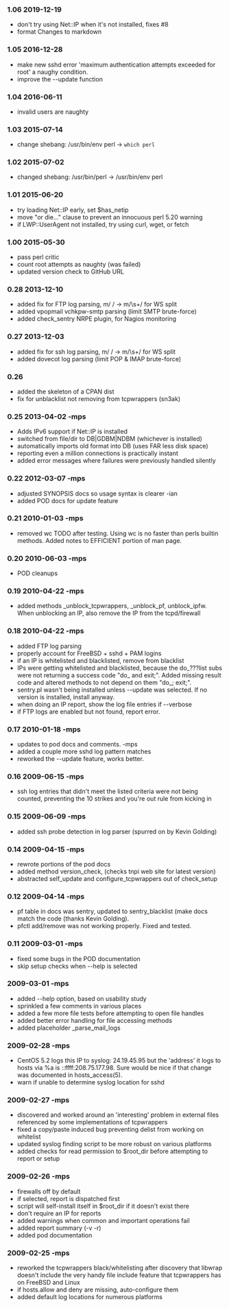 
### 1.06  2019-12-19

- don't try using Net::IP when it's not installed, fixes #8
- format Changes to markdown

### 1.05  2016-12-28

- make new sshd error 'maximum authentication attempts exceeded for root' a naughy condition.
- improve the --update function

### 1.04  2016-06-11

- invalid users are naughty

### 1.03  2015-07-14

- change shebang: /usr/bin/env perl -> `which perl`

### 1.02  2015-07-02

- changed shebang: /usr/bin/perl -> /usr/bin/env perl

### 1.01  2015-06-20

- try loading Net::IP early, set $has_netip
- move "or die..." clause to prevent an innocuous perl 5.20 warning
- if LWP::UserAgent not installed, try using curl, wget, or fetch

### 1.00  2015-05-30

- pass perl critic
- count root attempts as naughty (was failed)
- updated version check to GitHub URL

### 0.28  2013-12-10

- added fix for FTP log parsing, m/ / -> m/\s+/ for WS split
- added vpopmail vchkpw-smtp parsing (limit SMTP brute-force)
- added check_sentry NRPE plugin, for Nagios monitoring

### 0.27  2013-12-03

- added fix for ssh log parsing, m/ / -> m/\s+/ for WS split
- added dovecot log parsing (limit POP & IMAP brute-force)

### 0.26

- added the skeleton of a CPAN dist
- fix for unblacklist not removing from tcpwrappers (sn3ak)

### 0.25  2013-04-02 -mps

- Adds IPv6 support if Net::IP is installed
- switched from file/dir to DB|GDBM|NDBM (whichever is installed)
- automatically imports old format into DB (uses FAR less disk space)
- reporting even a million connections is practically instant
- added error messages where failures were previously handled silently

### 0.22  2012-03-07 -mps

- adjusted SYNOPSIS docs so usage syntax is clearer -ian
- added POD docs for update feature

### 0.21  2010-01-03 -mps

- removed wc TODO after testing. Using wc is no faster than perls builtin methods. Added notes to EFFICIENT portion of man page.

### 0.20  2010-06-03 -mps

- POD cleanups

### 0.19  2010-04-22 -mps

- added methods _unblock_tcpwrappers, _unblock_pf, unblock_ipfw. When unblocking an IP, also remove the IP from the tcpd/firewall

### 0.18  2010-04-22 -mps

- added FTP log parsing
- properly account for FreeBSD + sshd + PAM logins
- if an IP is whitelisted and blacklisted, remove from blacklist
- IPs were getting whitelisted and blacklisted, because the do_???list subs were not returning a success code "do_ and exit;". Added missing result code and altered methods to not depend on them "do_; exit;".
- sentry.pl wasn't being installed unless --update was selected. If no version is installed, install anyway.
- when doing an IP report, show the log file entries if --verbose
- if FTP logs are enabled but not found, report error.

### 0.17  2010-01-18 -mps

- updates to pod docs and comments. -mps
- added a couple more sshd log pattern matches
- reworked the --update feature, works better.

### 0.16  2009-06-15 -mps

- ssh log entries that didn't meet the listed criteria were not being counted, preventing the 10 strikes and you're out rule from kicking in

### 0.15  2009-06-09 -mps

- added ssh probe detection in log parser (spurred on by Kevin Golding)

### 0.14  2009-04-15 -mps

- rewrote portions of the pod docs
- added method version_check, (checks tnpi web site for latest version)
- abstracted self_update and configure_tcpwrappers out of check_setup

### 0.12  2009-04-14 -mps

- pf table in docs was sentry, updated to sentry_blacklist (make docs match the code (thanks Kevin Golding).
- pfctl add/remove was not working properly. Fixed and tested.

### 0.11  2009-03-01 -mps

- fixed some bugs in the POD documentation
- skip setup checks when --help is selected

### 2009-03-01 -mps

- added --help option, based on usability study
- sprinkled a few comments in various places
- added a few more file tests before attempting to open file handles
- added better error handling for file accessing methods
- added placeholder _parse_mail_logs

### 2009-02-28 -mps

- CentOS 5.2 logs this IP to syslog: 24.19.45.95 but the 'address' it logs to hosts via %a is ::ffff:208.75.177.98. Sure would be nice if that change was documented in hosts_access(5).
- warn if unable to determine syslog location for sshd

### 2009-02-27 -mps

- discovered and worked around an 'interesting' problem in external files referenced by some implementations of tcpwrappers
- fixed a copy/paste induced bug preventing delist from working on whitelist
- updated syslog finding script to be more robust on various platforms
- added checks for read permission to $root_dir before attempting to report or setup

### 2009-02-26 -mps

- firewalls off by default
- if selected, report is dispatched first
- script will self-install itself in $root_dir if it doesn't exist there
- don't require an IP for reports
- added warnings when common and important operations fail
- added report summary (-v -r)
- added pod documentation

### 2009-02-25 -mps

- reworked the tcpwrappers black/whitelisting after discovery that libwrap doesn't include the very handy file include feature that tcpwrappers has on FreeBSD and Linux
- if hosts.allow and deny are missing, auto-configure them
- added default log locations for numerous platforms
